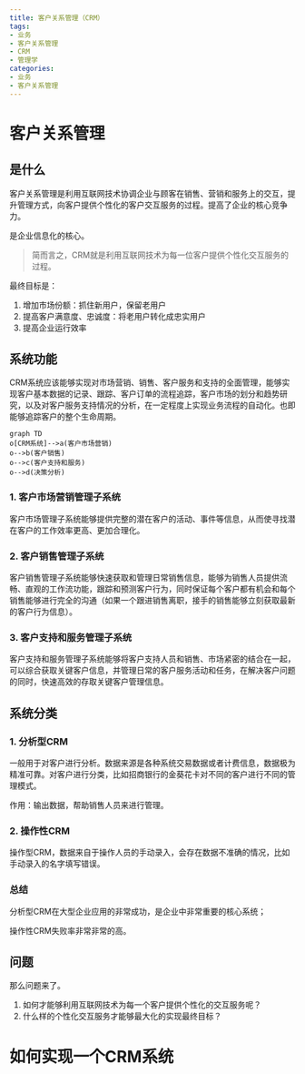 ```yaml
---
title: 客户关系管理（CRM）
tags: 
- 业务
- 客户关系管理
- CRM
- 管理学
categories: 
- 业务
- 客户关系管理
---
```




# 客户关系管理

## 是什么

客户关系管理是利用互联网技术协调企业与顾客在销售、营销和服务上的交互，提升管理方式，向客户提供个性化的客户交互服务的过程。提高了企业的核心竞争力。

是企业信息化的核心。

> 简而言之，CRM就是利用互联网技术为每一位客户提供个性化交互服务的过程。

最终目标是：

1. 增加市场份额：抓住新用户，保留老用户
2. 提高客户满意度、忠诚度：将老用户转化成忠实用户
3. 提高企业运行效率



## 系统功能

CRM系统应该能够实现对市场营销、销售、客户服务和支持的全面管理，能够实现客户基本数据的记录、跟踪、客户订单的流程追踪，客户市场的划分和趋势研究，以及对客户服务支持情况的分析，在一定程度上实现业务流程的自动化。也即能够追踪客户的整个生命周期。

```mermaid
graph TD
o[CRM系统]-->a(客户市场营销)
o-->b(客户销售)
o-->c(客户支持和服务)
o-->d(决策分析)
```

### 1. 客户市场营销管理子系统

客户市场管理子系统能够提供完整的潜在客户的活动、事件等信息，从而使寻找潜在客户的工作效率更高、更加合理化。



### 2. 客户销售管理子系统

客户销售管理子系统能够快速获取和管理日常销售信息，能够为销售人员提供流畅、直观的工作流功能，跟踪和预测客户行为，同时保证每个客户都有机会和每个销售能够进行完全的沟通（如果一个跟进销售离职，接手的销售能够立刻获取最新的客户行为信息）。



### 3. 客户支持和服务管理子系统

客户支持和服务管理子系统能够将客户支持人员和销售、市场紧密的结合在一起，可以综合获取关键客户信息，并管理日常的客户服务活动和任务，在解决客户问题的同时，快速高效的存取关键客户管理信息。



## 系统分类

### 1. 分析型CRM

一般用于对客户进行分析。数据来源是各种系统交易数据或者计费信息，数据极为精准可靠。对客户进行分类，比如招商银行的金葵花卡对不同的客户进行不同的管理模式。

作用：输出数据，帮助销售人员来进行管理。

### 2. 操作性CRM

操作型CRM，数据来自于操作人员的手动录入，会存在数据不准确的情况，比如手动录入的名字填写错误。



### 总结

分析型CRM在大型企业应用的非常成功，是企业中非常重要的核心系统；

操作性CRM失败率非常非常的高。



## 问题

那么问题来了。

1. 如何才能够利用互联网技术为每一个客户提供个性化的交互服务呢？
2. 什么样的个性化交互服务才能够最大化的实现最终目标？



# 如何实现一个CRM系统





